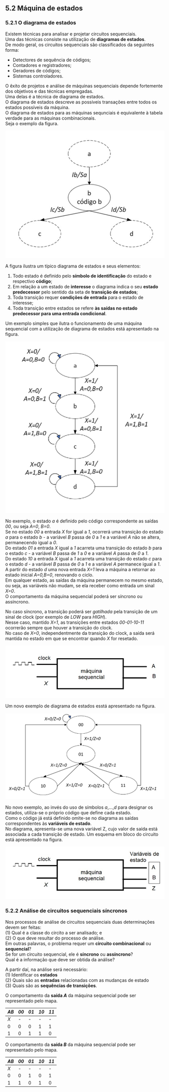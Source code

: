 ## 5.2 Máquina de estados

### 5.2.1 O diagrama de estados

Existem técnicas para analisar e projetar circuitos sequenciais.  
Uma das técnicas consiste na utilização de **diagramas de estados**.  
De modo geral, os circuitos sequenciais são classificados da seguintes forma:  
- Detectores de sequência de códigos;
- Contadores e registradores;
- Geradores de códigos;
- Sistemas controladores.

O êxito de projetos e análise de máquinas sequenciais depende fortemente dos objetivos e das técnicas empregadas.  
Uma delas é a técnica de diagrama de estados.  
O diagrama de estados descreve as possíveis transações entre todos os estados possíveis da máquina.    
O diagrama de estados para as máquinas sequnciais é equivalente à tabela verdade para as máquinas combinacionais.  
Seja o exemplo da figura.

![Diagrama de estados](/sisdig_aulas/images_sisdig/diagramaestados.jpg)

A figura ilustra um típico diagrama de estados e seus elementos:
1. Todo estado é definido pelo **símbolo de identificação** do estado e respectivo **código**;
2. Em relação a um estado de **interesse** o diagrama indica o seu **estado predecessor** pelo sentido da seta de **transição de estados**;
3. Toda transição requer **condições de entrada** para o estado de interesse;
4. Toda transição entre estados se refere **às saídas no estado predecessor para uma entrada condicional**.

Um exemplo simples que ilutra o funcionamento de uma máquina sequencial com a utilização de diagrama de estados está apresentado na figura.

![Exemplo diagrama de estados](/sisdig_aulas/images_sisdig/exdiagramaestados.jpg)

No exemplo, o estado *a* é definido pelo código correspondente as saídas *00*, ou seja *A=0*, *B=0*.  
Se no estado *00* a entrada *X*  for igual a *1*, ocorrerá uma transição do estado *a* para o estado *b* -
a variável *B* passa de *0* a *1* e a variável *A* não se altera, permanecendo igual a *0*.  
Do estado *01* a entrada *X* igual a *1* acarreta uma transição do estado *b* para o estado *c* -
a variável *B* passa de *1* a *0* e a variável *A* passa de *0* a *1*.  
Do estado *10* a entrada *X* igual a *1* acarreta uma transição do estado *c* para o estado *d* -
a variável *B* passa de *0* a *1* e a variável *A* permanece igual a *1*.  
A partir do estado *d* uma nova entrada *X=1* leva a máquina 
a retornar ao estado inicial *A=0,B=0*, renovando o ciclo.  
Em qualquer estado, as saídas da máquina permanecem no mesmo estado, ou seja, as variáveis não mudam, se ela receber como entrada um sinal *X=0*.  
O comportamento da máquina sequencial poderá ser síncrono ou assíncrono.  

No caso síncrono, a transição poderá ser *gatilhada* pela transição de um sinal de clock (por exemplo de *LOW* para *HIGH*).   
Nesse caso, mantido *X=1*, as transições entre estados *00-01-10-11* ocorrerão sempre que houver a transição do clock.  
No caso de *X=0*, independentmente da transição do clock, a saída será mantida no estado em que se encontrar quando *X* for resetado.  

![Máquina sequencial - diagrama](/sisdig_aulas/images_sisdig/maquinasequencial.jpg)

Um novo exemplo de diagrama de estados esstá apresentado na figura.

![Exemplo diagrama de estados](/sisdig_aulas/images_sisdig/ex2diagramaestados.jpg)

No novo exemplo, ao invés do uso de símbolos *a*,...,*d* para designar os estados, utiliza-se o próprio código que define cada estado.  
Como o código já está definido omite-se no diagrama as saídas correspondentes às **variáveis de estado**.  
No diagrama, apresenta-se uma nova variável Z, cujo valor de saída está associada a cada transição de estado.
Um esquema em bloco do circuito está apresentado na figura.  

![Máquina sequencial - diagrama](/sisdig_aulas/images_sisdig/maquinasequencial2.jpg)

### 5.2.2 Análise de circuitos sequenciais síncronos

Nos processos de análise de circuitos sequenciais duas determinações devem ser feitas:  
(1) Qual é a classe do circito a ser analisado; e  
(2) O que deve resultar do processo de análise.  
Em outras palavras, o problema requer um **circuito combinacional** ou **sequencial**?  
Se for um circuito sequencial, ele é **síncrono** ou **assíncrono**?  
Qual é a informação que deve ser obtida da análise?  

A partir daí, na análise será necessário:  
(1) Identificar os **estados**  
(2) Quais são as **entradas** relacionadas com as mudanças de estado  
(3) Quais são as **sequências de transições**.

O comportamento da **saída *A*** da máquina sequencial pode ser representado pelo mapa.  

| *AB* | *00* | *01* | *10* | *11* |
| - | - | - | - | - |
| *X* | - | - | - | - |
| 0 | 0 | 0 | 1 | 1 |
| 1 | 0 | 1 | 1 | 0 |

O comportamento da **saída *B*** da máquina sequencial pode ser representado pelo mapa.  

| *AB* | *00* | *01* | *10* | *11* |
| - | - | - | - | - |
| *X* | - | - | - | - |
| 0 | 0 | 1 | 0 | 1 |
| 1 | 1 | 0 | 1 | 0 |
